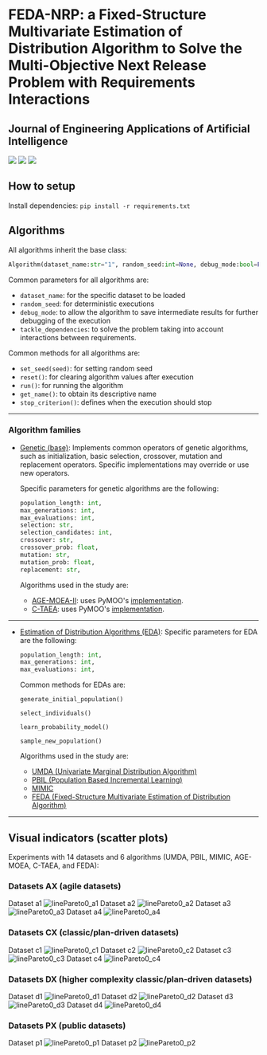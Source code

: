 # FEDA-NRP: a Fixed-Structure Multivariate Estimation of Distribution Algorithm to Solve the Multi-Objective Next Release Problem with Requirements Interactions

## Journal of Engineering Applications of Artificial Intelligence

<p align="start">
  <img src="https://img.shields.io/static/v1?label=python&message=v3.8.8&color=blue">
  <a href="https://doi.org/10.5281/zenodo.7247877"><img src="https://img.shields.io/static/v1?label=datasets&message=zenodo&color=orange"></a>
  <a href="#"><img src="https://img.shields.io/static/v1?label=journal&message=EAAI&color=purple"></a>
</p>

## How to setup

Install dependencies: `pip install -r requirements.txt`

## Algorithms

All algorithms inherit the base class:

```python
Algorithm(dataset_name:str="1", random_seed:int=None, debug_mode:bool=False, tackle_dependencies:bool=False)
```

Common parameters for all algorithms are:

- `dataset_name`: for the specific dataset to be loaded
- `random_seed`: for deterministic executions
- `debug_mode`: to allow the algorithm to save intermediate results for further debugging of the execution
- `tackle_dependencies`: to solve the problem taking into account interactions between requirements.

Common methods for all algorithms are:

- `set_seed(seed)`: for setting random seed
- `reset()`: for clearing algorithm values after execution
- `run()`: for running the algorithm
- `get_name()`: to obtain its descriptive name
- `stop_criterion()`: defines when the execution should stop

---

### Algorithm families

- [Genetic (base)](algorithms/genetic/abstract_genetic/abstract_genetic_algorithm.py): Implements common operators of genetic algorithms, such as initialization, basic selection, crossover, mutation and replacement operators. Specific implementations may override or use new operators.

  Specific parameters for genetic algorithms are the following:

  ```python
  population_length: int,
  max_generations: int,
  max_evaluations: int,
  selection: str,
  selection_candidates: int,
  crossover: str,
  crossover_prob: float,
  mutation: str,
  mutation_prob: float,
  replacement: str,
  ```

  Algorithms used in the study are:

  - [AGE-MOEA-II](algorithms/genetic/agemoea2/agemoea2_algorithm.py): uses PyMOO's [implementation](https://pymoo.org/algorithms/moo/age.html).
  - [C-TAEA](algorithms/genetic/ctaea/ctaea_algorithm.py): uses PyMOO's [implementation](https://pymoo.org/algorithms/moo/ctaea.html).

---

- [Estimation of Distribution Algorithms (EDA)](algorithms/EDA/eda_algorithm.py): Specific parameters for EDA are the following:

  ```python
  population_length: int,
  max_generations: int,
  max_evaluations: int,
  ```

  Common methods for EDAs are:

  `generate_initial_population()`

  `select_individuals()`

  `learn_probability_model()`

  `sample_new_population()`

  Algorithms used in the study are:

  - [UMDA (Univariate Marginal Distribution Algorithm)](algorithms/EDA/UMDA/umda_algorithm.py)
  - [PBIL (Population Based Incremental Learning)](algorithms/EDA/PBIL/pbil_algorithm.py)
  - [MIMIC](algorithms/EDA/bivariate/MIMIC/mimic_algorithm.py)
  - [FEDA (Fixed-Structure Multivariate Estimation of Distribution Algorithm)](algorithm/EDA/FEDA/feda_algorithm.py)

---

## Visual indicators (scatter plots)

Experiments with 14 datasets and 6 algorithms (UMDA, PBIL, MIMIC, AGE-MOEA, C-TAEA, and FEDA):

### Datasets AX (agile datasets)

Dataset a1
![linePareto0_a1](https://github.com/UCLM-SIMD/MONRP/assets/25950319/e0ef85be-9c4b-4f99-9f6b-a27afca55ab6)
Dataset a2
![linePareto0_a2](https://github.com/UCLM-SIMD/MONRP/assets/25950319/229128e1-cb59-4df4-8723-94343a14b302)
Dataset a3
![linePareto0_a3](https://github.com/UCLM-SIMD/MONRP/assets/25950319/83394b98-e4d9-4280-bb7d-811397226e96)
Dataset a4
![linePareto0_a4](https://github.com/UCLM-SIMD/MONRP/assets/25950319/fa412b1f-b043-4592-82d8-ac2d35220dcc)

### Datasets CX (classic/plan-driven datasets)

Dataset c1
![linePareto0_c1](https://github.com/UCLM-SIMD/MONRP/assets/25950319/cf1ef20f-5e0a-4753-bffd-ce0b5d8401b8)
Dataset c2
![linePareto0_c2](https://github.com/UCLM-SIMD/MONRP/assets/25950319/0cc250ff-a3fd-4c57-b3ee-bfddbbacd045)
Dataset c3
![linePareto0_c3](https://github.com/UCLM-SIMD/MONRP/assets/25950319/47766574-d990-464d-8abb-f4c5a8215645)
Dataset c4
![linePareto0_c4](https://github.com/UCLM-SIMD/MONRP/assets/25950319/86b77cf9-7881-40c0-8c0b-d85db1e08840)

### Datasets DX (higher complexity classic/plan-driven datasets)

Dataset d1
![linePareto0_d1](https://github.com/UCLM-SIMD/MONRP/assets/25950319/34860c23-1e4b-4db2-a918-bce1a67d339b)
Dataset d2
![linePareto0_d2](https://github.com/UCLM-SIMD/MONRP/assets/25950319/608b0480-7ba3-4a3e-ae5b-67967ac16cc8)
Dataset d3
![linePareto0_d3](https://github.com/UCLM-SIMD/MONRP/assets/25950319/e670f16b-e6b5-44e0-a941-a5ad90f9ad00)
Dataset d4
![linePareto0_d4](https://github.com/UCLM-SIMD/MONRP/assets/25950319/c600b42f-64dc-4919-be7a-ba0142cc5ed9)

### Datasets PX (public datasets)

Dataset p1
![linePareto0_p1](https://github.com/UCLM-SIMD/MONRP/assets/25950319/103be913-45a5-4a3f-a1ea-6f6c7c888714)
Dataset p2
![linePareto0_p2](https://github.com/UCLM-SIMD/MONRP/assets/25950319/7360ddb6-86a6-443e-bcff-4e22233c4a0a)
